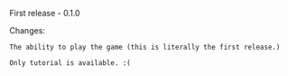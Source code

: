 First release - 0.1.0

Changes:

    The ability to play the game (this is literally the first release.)
    
    Only tutorial is available. :(

